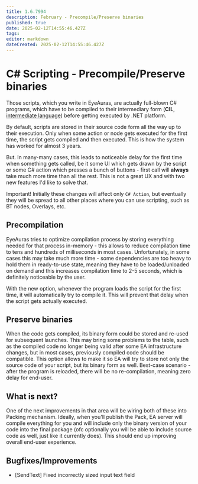 ```yaml
---
title: 1.6.7994
description: February - Precompile/Preserve binaries
published: true
date: 2025-02-12T14:55:46.427Z
tags: 
editor: markdown
dateCreated: 2025-02-12T14:55:46.427Z
---
```


# C# Scripting - Precompile/Preserve binaries
Those scripts, which you write in EyeAuras, are actually full-blown C# programs, which have to be compiled to their intermediary form (**CIL**, [intermediate language](https://en.wikipedia.org/wiki/Common_Intermediate_Language)) before getting executed by .NET platform. 

By default, scripts are stored in their source code form all the way up to their execution. Only when some action or node gets executed for the first time, the script gets compiled and then executed. This is how the system has worked for almost 3 years. 

But. In many-many cases, this leads to noticeable delay for the first time when something gets called, be it some UI which gets drawn by the script or some C# action which presses a bunch of buttons - first call will **always** take much more time than all the rest. This is not a great UX and with two new features I'd like to solve that. 


Important! Initially these changes will affect only `C# Action`, but eventually they will be spread to all other places where you can use scripting, such as BT nodes, Overlays, etc.

## Precompilation
EyeAuras tries to optimize compilation process by storing everything needed for that process in-memory - this allows to reduce compilation time to tens and hundreds of milliseconds in most cases. Unfortunately, in some cases this may take much more time - some dependencies are too heavy to hold them in ready-to-use state, meaning they have to be loaded/unloaded on demand and this increases compilation time to 2-5 seconds, which is definitely noticeable by the user.

With the new option, whenever the program loads the script for the first time, it will automatically try to compile it. This will prevent that delay when the script gets actually executed. 

## Preserve binaries
When the code gets compiled, its binary form could be stored and re-used for subsequent launches. This may bring some problems to the table, such as the compiled code no longer being valid after some EA infrastructure changes, but in most cases, previously compiled code should be compatible. This option allows to make it so EA will try to store not only the source code of your script, but its binary form as well. Best-case scenario - after the program is reloaded, there will be no re-compilation, meaning zero delay for end-user. 

## What is next?
One of the next improvements in that area will be wiring both of these into Packing mechanism. Ideally, when you'll publish the Pack, EA server will compile everything for you and will include only the binary version of your code into the final package (ofc optionally you will be able to include source code as well, just like it currently does). This should end up improving overall end-user experience. 


## Bugfixes/Improvements
- [SendText] Fixed incorrectly sized input text field 

